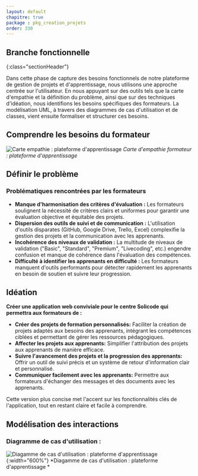 ```yaml
---
layout: default
chapitre: true
package : pkg_creation_projets
order: 330
---
```

## Branche fonctionnelle 
{:class="sectionHeader"}

<!-- note -->

Dans cette phase de capture des besoins fonctionnels de notre plateforme de gestion de projets et d'apprentissage, nous utilisons une approche centrée sur l'utilisateur. En nous appuyant sur des outils tels que la carte d'empathie et la définition du problème, ainsi que sur des techniques d'idéation, nous identifions les besoins spécifiques des formateurs. La modélisation UML, à travers des diagrammes de cas d'utilisation et de classes, vient ensuite formaliser et structurer ces besoins.


##  Comprendre les besoins du formateur 

![Carte empathie : plateforme d'apprentissage](/soli-lms/Besoin/pkg_creation_projets/carte-empathie-Formateur.svg)
*Carte d'empathie formateur : plateforme d'apprentissage*

## Définir le problème

### Problématiques rencontrées par les formateurs

- **Manque d'harmonisation des critères d'évaluation :**  Les formateurs soulignent la nécessité de critères clairs et uniformes pour garantir une évaluation objective et équitable des projets. 
- **Dispersion des outils de suivi et de communication :** L'utilisation d'outils disparates (GitHub, Google Drive, Trello, Excel) complexifie la gestion des projets et la communication avec les apprenants. 
- **Incohérence des niveaux de validation :**  La multitude de niveaux de validation ("Basic", "Standard", "Premium", "Livecoding", etc.) engendre confusion et manque de cohérence dans l'évaluation des compétences.
- **Difficulté à identifier les apprenants en difficulté :**  Les formateurs manquent d'outils performants pour détecter rapidement les apprenants en besoin de soutien et suivre leur progression.



## Idéation


**Créer une application web conviviale pour le centre Solicode qui permettra aux formateurs de :**

* **Créer des projets de formation personnalisés:** Faciliter la création de projets adaptés aux besoins des apprenants, intégrant les compétences ciblées et permettant de gérer les ressources pédagogiques.
* **Affecter les projets aux apprenants:** Simplifier l'attribution des projets aux apprenants de manière efficace.
* **Suivre l'avancement des projets et la progression des apprenants:** Offrir un outil de suivi précis et un système de retour d'information clair et personnalisé.
* **Communiquer facilement avec les apprenants:** Permettre aux formateurs d'échanger des messages et des documents avec les apprenants.

Cette version plus concise met l'accent sur les fonctionnalités clés de l'application, tout en restant claire et facile à comprendre. 





## Modélisation des interactions

### Diagramme de cas d'utilisation :
![Diagamme de cas d'utilisation : plateforme d'apprentissage ](/soli-lms/diagrammes/pkg_creation_projets/uses_cases_pkg_creation_projets/uses_cases_pkg_creation_projets.svg){:width="600%"}
*Diagamme de cas d'utilisation : plateforme d'apprentissage *

